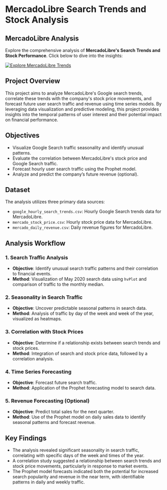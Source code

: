 # MercadoLibre Search Trends and Stock Analysis

## MercadoLibre Analysis

Explore the comprehensive analysis of **MercadoLibre's Search Trends and Stock Performance**. Click below to dive into the insights:

[![Explore MercadoLibre Trends](https://img.shields.io/badge/Explore-MercadoLibre_Analysis-blue?style=for-the-badge&logo=googlecolab)](https://colab.research.google.com/drive/1vNH9aDLTu56S3Wb9al3AgQkC4Hg_aURF?usp=sharing)


## Project Overview

This project aims to analyze MercadoLibre's Google search trends, correlate these trends with the company's stock price movements, and forecast future user search traffic and revenue using time series models. By leveraging data visualization and predictive modeling, this project provides insights into the temporal patterns of user interest and their potential impact on financial performance.

## Objectives

- Visualize Google Search traffic seasonality and identify unusual patterns.
- Evaluate the correlation between MercadoLibre's stock price and Google Search traffic.
- Forecast hourly user search traffic using the Prophet model.
- Analyze and predict the company’s future revenue (optional).

## Dataset

The analysis utilizes three primary data sources:

- `google_hourly_search_trends.csv`: Hourly Google Search trends data for MercadoLibre.
- `mercado_stock_price.csv`: Hourly stock price data for MercadoLibre.
- `mercado_daily_revenue.csv`: Daily revenue figures for MercadoLibre.

## Analysis Workflow

### 1. Search Traffic Analysis

- **Objective**: Identify unusual search traffic patterns and their correlation to financial events.
- **Method**: Visualization of May 2020 search data using `hvPlot` and comparison of traffic to the monthly median.

### 2. Seasonality in Search Traffic

- **Objective**: Uncover predictable seasonal patterns in search data.
- **Method**: Analysis of traffic by day of the week and week of the year, visualized as heatmaps.

### 3. Correlation with Stock Prices

- **Objective**: Determine if a relationship exists between search trends and stock prices.
- **Method**: Integration of search and stock price data, followed by a correlation analysis.

### 4. Time Series Forecasting

- **Objective**: Forecast future search traffic.
- **Method**: Application of the Prophet forecasting model to search data.

### 5. Revenue Forecasting (Optional)

- **Objective**: Predict total sales for the next quarter.
- **Method**: Use of the Prophet model on daily sales data to identify seasonal patterns and forecast revenue.

## Key Findings

- The analysis revealed significant seasonality in search traffic, correlating with specific days of the week and times of the year.
- A correlation study suggested a relationship between search trends and stock price movements, particularly in response to market events.
- The Prophet model forecasts indicated both the potential for increased search popularity and revenue in the near term, with identifiable patterns in daily and weekly traffic.
